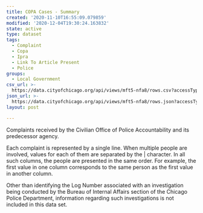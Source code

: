 ```yaml
---
title: COPA Cases - Summary
created: '2020-11-10T16:55:09.079859'
modified: '2020-12-04T19:30:24.163832'
state: active
type: dataset
tags:
  - Complaint
  - Copa
  - Ipra
  - Link To Article Present
  - Police
groups:
  - Local Government
csv_url: >-
  https://data.cityofchicago.org/api/views/mft5-nfa8/rows.csv?accessType=DOWNLOAD
json_url: >-
  https://data.cityofchicago.org/api/views/mft5-nfa8/rows.json?accessType=DOWNLOAD
layout: post

---
```

Complaints received by the Civilian Office of Police Accountability and its predecessor agency.

Each complaint is represented by a single line. When multiple people are involved, values for each of them are separated by the | character. In all such columns, the people are presented in the same order. For example, the first value in one column corresponds to the same person as the first value in another column.

Other than identifying the Log Number associated with an investigation being conducted by the Bureau of Internal Affairs section of the Chicago Police Department, information regarding such investigations is not included in this data set.
